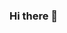 ### Hi there 👋

<!--
关于Git分支:  
单分支: master  
双分支: master/develop  
多分支(用不上): release/master/hotfix/develop/feature  

关于[语义化版本号](https://semver.org/lang/zh-CN/)的个人习惯:  
- "先行版本号/频道(Channal)"的稳定性: lts > stable > **current(相当于不写)** > rc > **preview** > dev > nightly > bleeding edge > experimental
- 不用alapha,beta,通常认为alapha = dev, beta = preview, gama = rc
- 0.0.1为第一个版本,通常是不完整的软件,0.1.0为第一个完整的软件,1.0.0为第一个稳定的软件
- 仅在1.0.0之后的current,stable,lts频道中严格遵循语义化版本


关于main和master:  
个人依然在使用master作为主分支而非所谓"不带歧视色彩"的main,原因如下  
- master作为"主",在理工科有着悠久的历史,也有"大师"之意,正常人看到"master"不会立刻想到奴隶制,只有魔怔人才会。  
- 为了保证各个Git平台的兼容性。  
- 5oiR5Lus5bqU5b2T5YWI5Zyo54mp6LSo5LiK57uZ5LqI5byx5Yq/576k5L2T55yf5q2j55qE5bmz562JLOiAjOmdnuaKm+W8gOeOsOWunuWkp+aQnuaUv+ayu+ato+ehruOAgg==  

# Contributor Code of Conduct

My project adheres to No Code of Conduct.  We are all adults.  I accept anyone's contributions.  Nothing else matters.
For more information please visit the [No Code of Conduct](https://nocodeofconduct.com) homepage.

-->
